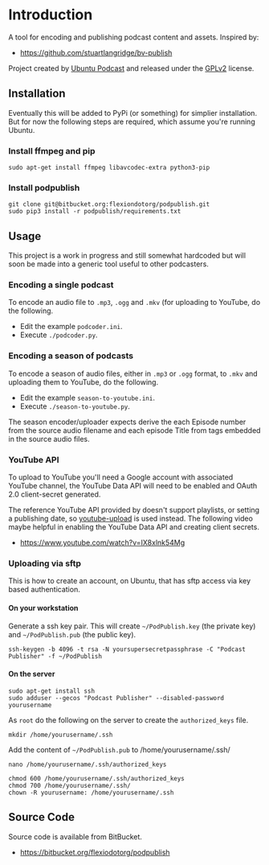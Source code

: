 # Introduction

A tool for encoding and publishing podcast content and assets. Inspired
by:

  * https://github.com/stuartlangridge/bv-publish

Project created by [Ubuntu Podcast](http://www.ubuntupodcast.org) and
released under the [GPLv2](https://www.gnu.org/licenses/old-licenses/gpl-2.0.en.html)
license.

## Installation

Eventually this will be added to PyPi (or something) for simplier
installation. But for now the following steps are required, which
assume you're running Ubuntu.

### Install ffmpeg and pip

    sudo apt-get install ffmpeg libavcodec-extra python3-pip

### Install podpublish

    git clone git@bitbucket.org:flexiondotorg/podpublish.git
    sudo pip3 install -r podpublish/requirements.txt

## Usage

This project is a work in progress and still somewhat hardcoded but
will soon be made into a generic tool useful to other podcasters.

### Encoding a single podcast

To encode an audio file to `.mp3`, `.ogg` and `.mkv` (for uploading to
YouTube, do the following.

  * Edit the example `podcoder.ini`.
  * Execute `./podcoder.py`.

### Encoding a season of podcasts

To encode a season of audio files, either in `.mp3` or `.ogg` format,
to `.mkv` and uploading them to YouTube, do the following.

  * Edit the example `season-to-youtube.ini`.
  * Execute `./season-to-youtube.py`.

The season encoder/uploader expects derive the each Episode number from
the source audio filename and each episode Title from tags embedded in
the source audio files.

### YouTube API

To upload to YouTube you'll need a Google account with associated
YouTube channel, the YouTube Data API will need to be enabled and
OAuth 2.0 client-secret generated.

The reference YouTube API provided by doesn't support playlists, or
setting a publishing date, so [youtube-upload](https://github.com/tokland/youtube-upload)
is used instead. The following video maybe helpful in enabling the
YouTube Data API and creating client secrets.

  * https://www.youtube.com/watch?v=IX8xlnk54Mg

### Uploading via sftp

This is how to create an account, on Ubuntu, that has sftp access via
key based authentication.

#### On your workstation

Generate a ssh key pair. This will create `~/PodPublish.key`
(the private key) and `~/PodPublish.pub` (the public key).

    ssh-keygen -b 4096 -t rsa -N yoursupersecretpassphrase -C "Podcast Publisher" -f ~/PodPublish

#### On the server

    sudo apt-get install ssh
    sudo adduser --gecos "Podcast Publisher" --disabled-password yourusername

As `root` do the following on the server to create the `authorized_keys`
file.

    mkdir /home/yourusername/.ssh

Add the content of  `~/PodPublish.pub` to /home/yourusername/.ssh/

    nano /home/yourusername/.ssh/authorized_keys

    chmod 600 /home/yourusername/.ssh/authorized_keys
    chmod 700 /home/yourusername/.ssh/
    chown -R yourusername: /home/yourusername/.ssh

## Source Code

Source code is available from BitBucket.

  * https://bitbucket.org/flexiodotorg/podpublish
